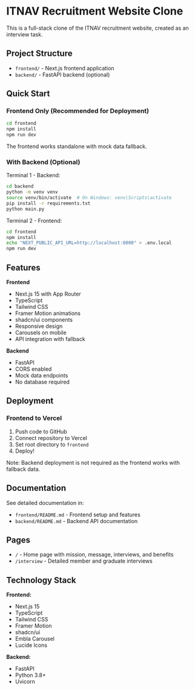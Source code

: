 # ITNAV Recruitment Website Clone

This is a full-stack clone of the ITNAV recruitment website, created as an interview task.

## Project Structure

- `frontend/` - Next.js frontend application
- `backend/` - FastAPI backend (optional)

## Quick Start

### Frontend Only (Recommended for Deployment)

```bash
cd frontend
npm install
npm run dev
```

The frontend works standalone with mock data fallback.

### With Backend (Optional)

Terminal 1 - Backend:
```bash
cd backend
python -m venv venv
source venv/bin/activate  # On Windows: venv\Scripts\activate
pip install -r requirements.txt
python main.py
```

Terminal 2 - Frontend:
```bash
cd frontend
npm install
echo "NEXT_PUBLIC_API_URL=http://localhost:8000" > .env.local
npm run dev
```

## Features

**Frontend**
- Next.js 15 with App Router
- TypeScript
- Tailwind CSS
- Framer Motion animations
- shadcn/ui components
- Responsive design
- Carousels on mobile
- API integration with fallback

**Backend**
- FastAPI
- CORS enabled
- Mock data endpoints
- No database required

## Deployment

### Frontend to Vercel

1. Push code to GitHub
2. Connect repository to Vercel
3. Set root directory to `frontend`
4. Deploy!

Note: Backend deployment is not required as the frontend works with fallback data.

## Documentation

See detailed documentation in:
- `frontend/README.md` - Frontend setup and features
- `backend/README.md` - Backend API documentation

## Pages

- `/` - Home page with mission, message, interviews, and benefits
- `/interview` - Detailed member and graduate interviews

## Technology Stack

**Frontend:**
- Next.js 15
- TypeScript
- Tailwind CSS
- Framer Motion
- shadcn/ui
- Embla Carousel
- Lucide Icons

**Backend:**
- FastAPI
- Python 3.8+
- Uvicorn

